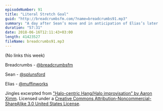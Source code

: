 ```yaml
---
episodeNumber: 91
title: "Literal Stretch Goal"
guid: "http://breadcrumbsfm.com/?name=breadcrumbs91.mp3"
summary: "A day after Sean’s move and in anticipation of Elias’s later this year, the two discuss the typical reasons for moving and their own, how moving is different as an adult, and the battle between the effort involved and their complacency."
duration: "57:31"
date: 2018-06-16T12:11:43+03:00
length: 41423527
fileName: breadcrumbs91.mp3
---
```


(No links this week)

Breadcrumbs - [@breadcrumbsfm](https://twitter.com/breadcrumbsfm)

Sean - [@splunsford](https://twitter.com/splunsford)

Elias - [@muffinworks](https://twitter.com/muffinworks)

Jingles excerpted from ["Halo-centric Hang/Halo improvisation" by Aaron Ximm](http://freemusicarchive.org/music/aaron_ximm/handpans_and_the_hang/). Licensed under a [Creative Commons Attribution-Noncommercial-ShareAlike 3.0 United States License](http://creativecommons.org/licenses/by-nc-sa/3.0/us/).